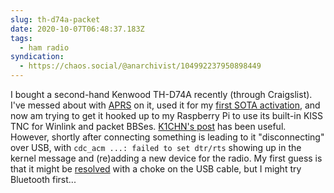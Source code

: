 ```yaml
---
slug: th-d74a-packet
date: 2020-10-07T06:48:37.183Z
tags:
  - ham radio
syndication:
  - https://chaos.social/@anarchivist/104992237950898449
---
```

I bought a second-hand Kenwood TH-D74A recently (through Craigslist). I've messed about with [APRS](https://aprs.fi/info/a/N6MAM-7) on it, used it for my [first SOTA activation](https://matienzo.org/2020/first-sota-activation/), and now am trying to get it hooked up to my Raspberry Pi to use its built-in KISS TNC for Winlink and packet BBSes. [K1CHN's post](https://www.k1chn.com/posts/winlink-on-the-th-d74-with-raspberry-pi/) has been useful. However, shortly after connecting something is leading to it "disconnecting" over USB, with `cdc_acm ...: failed to set dtr/rts` showing up in the kernel message and (re)adding a new device for the radio. My first guess is that it might be [resolved](https://www.reddit.com/r/amateurradio/comments/6v6ax9/kenwood_d74a_settings_for_ax25/dm0r8fc/) with a choke on the USB cable, but I might try Bluetooth first...